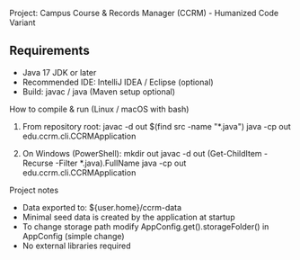 Project: Campus Course & Records Manager (CCRM) - Humanized Code Variant

Requirements
------------
- Java 17 JDK or later
- Recommended IDE: IntelliJ IDEA / Eclipse (optional)
- Build: javac / java (Maven setup optional)

How to compile & run (Linux / macOS with bash)
1. From repository root:
   javac -d out $(find src -name "*.java")
   java -cp out edu.ccrm.cli.CCRMApplication

2. On Windows (PowerShell):
   mkdir out
   javac -d out (Get-ChildItem -Recurse -Filter *.java).FullName
   java -cp out edu.ccrm.cli.CCRMApplication

Project notes
- Data exported to: ${user.home}/ccrm-data
- Minimal seed data is created by the application at startup
- To change storage path modify AppConfig.get().storageFolder() in AppConfig (simple change)
- No external libraries required
